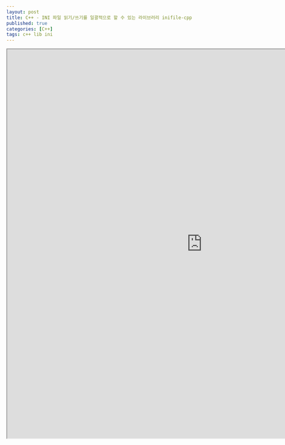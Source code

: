 ```yaml
---
layout: post
title: C++ - INI 파일 읽기/쓰기를 일괄적으로 할 수 있는 라이브러리 inifile-cpp
published: true
categories: [C++]
tags: c++ lib ini
---
```

<iframe width="1024" height="1024" src="https://docs.google.com/document/d/e/2PACX-1vTXhNJxq-m07oP873jTU6xhWqN5aT7grqLgpAwnY-8K-xXyFk_vUVyDd3Mb2vRBu8DlwfjX0wjN4H5P/pub?embedded=true"></iframe>   
  